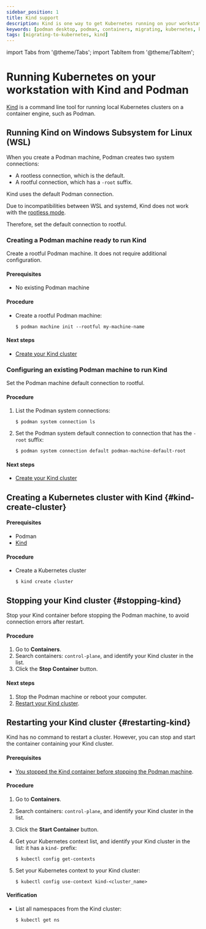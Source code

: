 ```yaml
---
sidebar_position: 1
title: Kind support
description: Kind is one way to get Kubernetes running on your workstation.
keywords: [podman desktop, podman, containers, migrating, kubernetes, kind]
tags: [migrating-to-kubernetes, kind]
---
```


import Tabs from '@theme/Tabs';
import TabItem from '@theme/TabItem';

# Running Kubernetes on your workstation with Kind and Podman

[Kind](https://kind.sigs.k8s.io/) is a command line tool for running local Kubernetes clusters on a container engine, such as Podman.

## Running Kind on Windows Subsystem for Linux (WSL)

When you create a Podman machine, Podman creates two system connections:

* A rootless connection, which is the default.
* A rootful connection, which has a `-root` suffix.

Kind uses the default Podman connection.

Due to incompatibilities between WSL and systemd, Kind does not work with the [rootless mode](https://docs.podman.io/en/latest/markdown/podman.1.html#rootless-mode).

Therefore, set the default connection to rootful.

### Creating a Podman machine ready to run Kind

Create a rootful Podman machine.
It does not require additional configuration.

#### Prerequisites

* No existing Podman machine

#### Procedure

* Create a rootful Podman machine:

  ```shell-session
  $ podman machine init --rootful my-machine-name
  ```

#### Next steps

* [Create your Kind cluster](#kind-create-cluster)

### Configuring an existing Podman machine to run Kind

Set the Podman machine default connection to rootful.

#### Procedure

1. List the Podman system connections:

   ```shell-session
   $ podman system connection ls
   ```

2. Set the Podman system default connection to connection that has the `-root` suffix:

   ```shell-session
   $ podman system connection default podman-machine-default-root
   ```

#### Next steps

* [Create your Kind cluster](#kind-create-cluster)

## Creating a Kubernetes cluster with Kind {#kind-create-cluster}

#### Prerequisites

* Podman
* [Kind](https://kind.sigs.k8s.io/)

#### Procedure

* Create a Kubernetes cluster

   ```shell-session
   $ kind create cluster
   ```

## Stopping your Kind cluster {#stopping-kind}

Stop your Kind container before stopping the Podman machine, to avoid connection errors after restart.

#### Procedure

1. Go to **Containers**.
2. Search containers: `control-plane`, and identify your Kind cluster in  the list.
3. Click the **Stop Container** button.

#### Next steps

1. Stop the Podman machine or reboot your computer.
2. [Restart your Kind cluster](#restarting-kind).

## Restarting your Kind cluster {#restarting-kind}

Kind has no command to restart a cluster.
However, you can stop and start the container containing your Kind cluster.

#### Prerequisites

* [You stopped the Kind container before stopping the Podman machine](#stopping-kind).

#### Procedure 

1. Go to **Containers**.
2. Search containers: `control-plane`, and identify your Kind cluster in  the list.
3. Click the **Start Container** button.
4. Get your Kubernetes context list, and identify your Kind cluster in the list: it has a `kind-` prefix:

   ```shell-session
   $ kubectl config get-contexts
   ```

5. Set your Kubernetes context to your Kind cluster:

   ```shell-session
   $ kubectl config use-context kind-<cluster_name>
   ```

#### Verification

* List all namespaces from the Kind cluster:

  ```shell-session
  $ kubectl get ns
  ```




